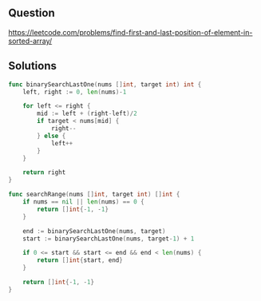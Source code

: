 ## Question

https://leetcode.com/problems/find-first-and-last-position-of-element-in-sorted-array/

## Solutions

```go
func binarySearchLastOne(nums []int, target int) int {
	left, right := 0, len(nums)-1

	for left <= right {
		mid := left + (right-left)/2
		if target < nums[mid] {
			right--
		} else {
			left++
		}
	}

	return right
}

func searchRange(nums []int, target int) []int {
	if nums == nil || len(nums) == 0 {
		return []int{-1, -1}
	}

	end := binarySearchLastOne(nums, target)
	start := binarySearchLastOne(nums, target-1) + 1

	if 0 <= start && start <= end && end < len(nums) {
		return []int{start, end}
	}

	return []int{-1, -1}
}
```
